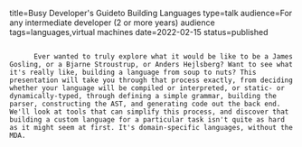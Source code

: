 title=Busy Developer's Guideto Building Languages
type=talk
audience=For any intermediate developer (2 or more years) audience
tags=languages,virtual machines
date=2022-02-15
status=published
~~~~~~

      Ever wanted to truly explore what it would be like to be a James Gosling, or a Bjarne Stroustrup, or Anders Hejlsberg? Want to see what it's really like, building a language from soup to nuts? This presentation will take you through that process exactly, from deciding whether your language will be compiled or interpreted, or static- or dynamically-typed, through defining a simple grammar, building the parser, constructing the AST, and generating code out the back end. We'll look at tools that can simplify this process, and discover that building a custom language for a particular task isn't quite as hard as it might seem at first. It's domain-specific languages, without the MDA.
    
